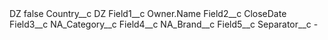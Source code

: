 <?xml version="1.0" encoding="UTF-8"?>
<CustomMetadata xmlns="http://soap.sforce.com/2006/04/metadata" xmlns:xsi="http://www.w3.org/2001/XMLSchema-instance" xmlns:xsd="http://www.w3.org/2001/XMLSchema">
    <label>DZ</label>
    <protected>false</protected>
    <values>
        <field>Country__c</field>
        <value xsi:type="xsd:string">DZ</value>
    </values>
    <values>
        <field>Field1__c</field>
        <value xsi:type="xsd:string">Owner.Name</value>
    </values>
    <values>
        <field>Field2__c</field>
        <value xsi:type="xsd:string">CloseDate</value>
    </values>
    <values>
        <field>Field3__c</field>
        <value xsi:type="xsd:string">NA_Category__c</value>
    </values>
    <values>
        <field>Field4__c</field>
        <value xsi:type="xsd:string">NA_Brand__c</value>
    </values>
    <values>
        <field>Field5__c</field>
        <value xsi:nil="true"/>
    </values>
    <values>
        <field>Separator__c</field>
        <value xsi:type="xsd:string">-</value>
    </values>
</CustomMetadata>
